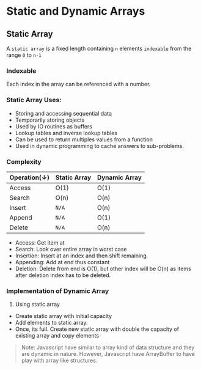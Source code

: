 # Static and Dynamic Arrays

## Static Array

A `static array` is a fixed length containing `n` elements `indexable` from the range `0` to `n-1`

### Indexable

Each index in the array can be referenced with a number.

### Static Array Uses:

- Storing and accessing sequential data
- Temporarily storing objects
- Used by IO routines as buffers
- Lookup tables and inverse lookup tables
- Can be used to return multiples values from a function
- Used in dynamic programming to cache answers to sub-problems.

### Complexity

| Operation(&darr;) | Static Array | Dynamic Array |
| ----------------- | ------------ | ------------- |
| Access            | O(1)         | O(1)          |
| Search            | O(n)         | O(n)          |
| Insert            | `N/A`        | O(n)          |
| Append            | `N/A`        | O(1)          |
| Delete            | `N/A`        | O(n)          |

- Access: Get item at
- Search: Look over entire array in worst case
- Insertion: Insert at an index and then shift remaining.
- Appending: Add at end thus constant
- Deletion: Delete from end is O(1), but other index will be O(n) as items after deletion index has to be deleted.

### Implementation of Dynamic Array

1. Using static array

- Create static array with initial capacity
- Add elements to static array.
- Once, its full. Create new static array with double the capacity of existing array and copy elements


> Note: Javascript have similar to array kind of data structure and they are dynamic in nature. However, Javascript have ArrayBuffer to have play with array like structures.